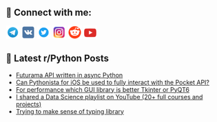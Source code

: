 ## 🔎 Connect with me:
[<img src="https://github.com/bullbesh/bullbesh/blob/main/images/Telegram.png" width="32" height="32" />](https://t.me/bullbesh)
[<img src="https://github.com/bullbesh/bullbesh/blob/main/images/VK.png" width="32" height="32" />](https://vk.com/bullbesh)
[<img src="https://github.com/bullbesh/bullbesh/blob/main/images/Twitter.png" width="32" height="32" />](https://twitter.com/bullbesh1)
[<img src="https://github.com/bullbesh/bullbesh/blob/main/images/Instagram.png" width="32" height="32" />](https://www.instagram.com/bullbesh)
[<img src="https://github.com/bullbesh/bullbesh/blob/main/images/Reddit.png" width="32" height="32" />](https://www.reddit.com/user/bullbesh)
[<img src="https://github.com/bullbesh/bullbesh/blob/main/images/YouTube.png" width="32" height="32" />](https://www.youtube.com/channel/UCtfjRs6uzgq5mfm8S06WTcg)

## 📕 Latest r/Python Posts
<!-- BLOG-POST-LIST:START -->
- [Futurama API written in async Python](https://www.reddit.com/r/Python/comments/1bsiht7/futurama_api_written_in_async_python/)
- [Can Pythonista for iOS be used to fully interact with the Pocket API?](https://www.reddit.com/r/Python/comments/1bsgp2s/can_pythonista_for_ios_be_used_to_fully_interact/)
- [For performance which GUI library is better Tkinter or PyQT6](https://www.reddit.com/r/Python/comments/1bscpeg/for_performance_which_gui_library_is_better/)
- [I shared a Data Science playlist on YouTube &lpar;20+ full courses and projects&rpar;](https://www.reddit.com/r/Python/comments/1bsb8c7/i_shared_a_data_science_playlist_on_youtube_20/)
- [Trying to make sense of typing library](https://www.reddit.com/r/Python/comments/1bs8qpd/trying_to_make_sense_of_typing_library/)
<!-- BLOG-POST-LIST:END -->
